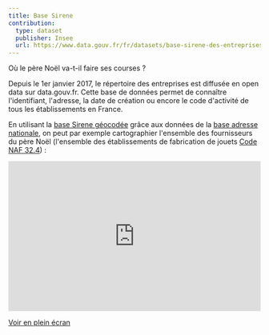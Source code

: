 ```yaml
---
title: Base Sirene
contribution:
  type: dataset
  publisher: Insee
  url: https://www.data.gouv.fr/fr/datasets/base-sirene-des-entreprises-et-de-leurs-etablissements-siren-siret/
---
```


Où le père Noël va-t-il faire ses courses ?

<!--more-->

Depuis le 1er janvier 2017, le répertoire des entreprises est diffusée en open data sur data.gouv.fr. Cette base de données permet de connaître l'identifiant, l'adresse, la date de création ou encore le code d'activité de tous les établissements en France. 

En utilisant la [base Sirene géocodée](https://www.data.gouv.fr/fr/datasets/base-sirene-des-entreprises-et-de-leurs-etablissements-siren-siret/#resource-community-998cb5ca-fd84-4bf9-8978-6a8bfb01e4d2) grâce aux données de la [base adresse nationale](https://www.data.gouv.fr/fr/datasets/ban-base-adresse-nationale/), on peut par exemple cartographier l'ensemble des fournisseurs du père Noël (l'ensemble des établissements de fabrication de jouets [Code NAF 32.4](https://www.insee.fr/fr/metadonnees/nafr2/groupe/32.4)) : 

<iframe width="100%" height="300px" frameBorder="0" src="https://umap.openstreetmap.fr/fr/map/les-fournisseurs-du-pere-noel_188089?scaleControl=false&miniMap=false&scrollWheelZoom=false&zoomControl=true&allowEdit=false&moreControl=true&searchControl=null&tilelayersControl=null&embedControl=null&datalayersControl=true&onLoadPanel=undefined&captionBar=false"></iframe><p><a href="https://umap.openstreetmap.fr/fr/map/les-fournisseurs-du-pere-noel_188089">Voir en plein écran</a></p>

<div data-udata-dataset-id="5862206588ee38254d3f4e5e"></div>
